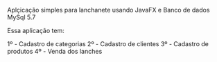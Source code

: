 Aplçicação simples para lanchanete usando JavaFX e Banco de dados MySql 5.7

Essa aplicação tem:

1º - Cadastro de categorias
2º - Cadastro de clientes
3º - Cadastro de produtos
4º - Venda dos lanches
